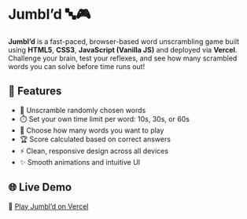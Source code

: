 # Jumbl’d 🔤🎮

**Jumbl’d** is a fast-paced, browser-based word unscrambling game built using **HTML5**, **CSS3**, **JavaScript (Vanilla JS)** and deployed via **Vercel**. Challenge your brain, test your reflexes, and see how many scrambled words you can solve before time runs out!

## 🌟 Features

- 🧠 Unscramble randomly chosen words
- ⏱️ Set your own time limit per word: 10s, 30s, or 60s
- 🔢 Choose how many words you want to play
- 🏆 Score calculated based on correct answers
- ⚡ Clean, responsive design across all devices
- ✨ Smooth animations and intuitive UI

## 🌐 Live Demo

🔗 [Play Jumbl’d on Vercel](https://jumbld.vercel.app/)  
